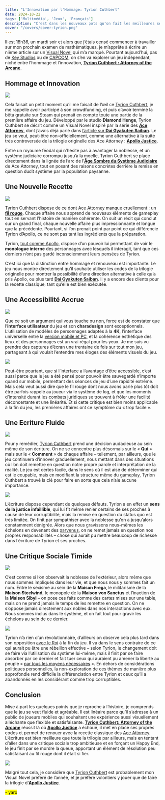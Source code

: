 ```yaml
---
title: "L'Innovation par l'Hommage: Tyrion Cuthbert"
date: 2024-10-22
tags: ['Multimédia', 'Jeux', 'Français']
description: "C'est dans les nouveaux pots qu'on fait les meilleures soupes."
cover: "/covers/cover-tyrion.png"
---
```


Il est 18h36, un mardi soir et alors que j’étais censé commencer à travailler sur mon prochain examen de mathématiques, je m’apprête à écrire un nième article sur un [Visual Novel](https://fr.wikipedia.org/wiki/Visual_novel) qui m’a marqué. Pourtant aujourd’hui, pas de [Key Studios](https://fr.wikipedia.org/wiki/Key_(entreprise)) ou de [CAPCOM](https://fr.wikipedia.org/wiki/Capcom), on s’en va explorer un jeu indépendant, niché entre l’hommage et l’innovation, [**Tyrion Cuthbert : Attorney of the Arcane**](https://store.steampowered.com/app/1590230/Tyrion_Cuthbert_Attorney_of_the_Arcane/).

## Hommage et Innovation

![](<Tyrion+Close (1).png>)

Cela faisait un petit moment qu’il me faisait de l’œil ce [Tyrion Cuthbert](https://attorneyofthearcane.fandom.com/wiki/Tyrion_Cuthbert:_Attorney_of_the_Arcane), je me rappelle avoir participé à son crowdfunding, et puis d’avoir terminé la bêta gratuite sur Steam qui prenait en compte toute une partie de la première affaire du jeu. Développé par le studio **Diamond Henge**, Tyrion Cuthbert se décrit comme un Visual Novel inspiré par la série des [**Ace Attorney**](https://www.ace-attorney.com/), dont j’avais déjà parlé dans [l’article sur **Dai Gyakuten Saiban**](https://skoomaden.me/fr/posts/dai-gyakuten-saiban). Le jeu se veut, peut-être non-officiellement, comme une alternative à la suite très controversée de la trilogie originelle des Ace Attorney : [**Apollo Justice**](https://fr.wikipedia.org/wiki/Apollo_Justice:_Ace_Attorney).

Entre un royaume féodal qui n’hésite pas à avantager la noblesse, et un système judiciaire corrompu jusqu’à la moelle, Tyrion Cuthbert se place directement dans la lignée de l’arc de l’[**Âge Sombre du Système Judiciaire**](https://aceattorney.fandom.com/wiki/Dark_age_of_the_law) de Ace Attorney, tout en posant des raisons concrètes derrière la remise en question dudit système par la population paysanne.

## Une Nouvelle Recette

![](image-204.png)

Tyrion Cuthbert dispose de ce dont [Ace Attorney](https://www.ace-attorney.com/) manque cruellement : un [**fil rouge**](https://www.linternaute.fr/dictionnaire/fr/definition/fil-rouge/). Chaque affaire nous apprend de nouveaux éléments de gameplay tout en servant l’histoire de manière cohérente. On suit un récit qui conclut sur un grand final, chaque nouvelle affaire plus impressionnante et longue que la précédente. Pourtant, si l’on prenait point par point ce qui différencie Tyrion d’Apollo, ce ne sont pas tant les ingrédients que la préparation.

Tyrion, [tout comme Apollo](https://aceattorney.fandom.com/wiki/Bracelet), dispose d’un pouvoir lui permettant de voir le **monologue interne** des personnages avec lesquels il interagit, tant que ces derniers n’ont pas gardé inconsciemment leurs pensées de Tyrion. 

C’est ici que la distinction entre hommage et renouveau est importante. Le jeu nous montre directement qu’il souhaite utiliser les codes de la trilogie originelle pour montrer la possibilité d’une direction alternative à celle qu’a pris Apollo, ou plus tard [**Dai Gyakuten Saiban**](https://skoomaden.me/fr/posts/dai-gyakuten-saiban). Il y a encore des clients pour la recette classique, tant qu’elle est bien exécutée.

## Une Accessibilité Accrue

![](image-205.png)

Que ce soit un argument qui vous touche ou non, force est de constater que l’**interface utilisateur** du jeu et son **charadesign** sont exceptionnels. L’utilisation de modèles de personnages adaptés à la **4K**, l’interface universelle entre la [version mobile et PC](https://vndb.org/v45489), et la cohérence esthétique des lieux et des personnages est un vrai régal pour les yeux. Je me suis vu prendre des captures d’écran une trentaine de fois sur tout mon jeu, partageant à qui voulait l’entendre mes éloges des éléments visuels du jeu.

![](image-206.png)

Peut-être pourtant, que si l’interface a l’avantage d’être accessible, c’est aussi parce que le jeu a été pensé pour pouvoir être sauvegardé n’importe quand sur mobile, permettant des séances de jeu d’une rapidité extrême. Mais cela veut aussi dire que le fil rouge dont nous avons parlé plus tôt doit être parfois rappelé au joueur via le système de log, et que les moments d’intensité durant les combats juridiques se trouvent à frôler une facilité déconcertante et une linéarité. Et si cette critique est bien moins applicable à la fin du jeu, les premières affaires ont ce symptôme du « trop facile ».

## Une Ecriture Fluide

![](image-207.png)

Pour y remédier, [Tyrion Cuthbert](https://attorneyofthearcane.fandom.com/wiki/Tyrion_Cuthbert:_Attorney_of_the_Arcane) prend une décision audacieuse au sein même de son écriture. On ne se concentre plus désormais sur le « **Qui** » mais sur le « **Comment** » de chaque affaire – tellement, par ailleurs, que le jeu continuera d’innover graduellement, nous mettant dans des situations où l’on doit remettre en question notre propre parole et interprétation de la réalité. Le jeu est certes facile, dans le sens où il est aisé de déterminer qui est le coupable, mais en modifiant la structure même du gameplay, Tyrion Cuthbert a trouvé la clé pour faire en sorte que cela n’aie aucune importance.

![](image-208.png)

L’écriture dispose cependant de quelques défauts. Tyrion a en effet un **sens de la justice infaillible**, qui lui fit même renier certains de ses proches à cause de leur corruptibilité, mais la remise en question du status quo est très limitée. On finit par sympathiser avec la noblesse qu’on a jusqu’alors constamment dénigrée. Alors que nous gravissons nous-mêmes les échelons en devenant des [parvenus](https://www.larousse.fr/dictionnaires/francais/parvenu/58417), on ne remet jamais en question nos propres responsabilités – chose qui aurait pu mettre beaucoup de richesse dans l’écriture de Tyrion et ses proches.

## Une Critique Sociale Timide

![](image-209.png)

C’est comme si l’on observait la noblesse de l’extérieur, alors même que nous sommes impliqués dans leur vie, et que nous nous y sommes fait un nom. Entre le sexisme au sein de la **Maison Frega**, le militarisme de la **Maison Steelwind**, le monopole de la **Maison von Sanctus** et l’inaction de la **Maison Sibyl** – on pose ces faits comme des cartes mises sur une table, mais on ne prend jamais le temps de les remettre en question. On ne s’oppose jamais directement aux nobles dans nos interactions avec eux. Nous sommes inclus dans le système, et on fait tout pour gravir les échelons au sein de ce dernier.

![](image-210.png)

Tyrion n’a rien d’un révolutionnaire, d’ailleurs on observe cela plus tard dans son opposition [avec le Roi](https://tyrion-cuthbert-attorney-of-the-arcane.fandom.com/wiki/Aster_de_Wyverngarde) à la fin du jeu. Il va dans le sens contraire de ce qui aurait pu être une rébellion effective – selon Tyrion, le changement doit se faire via l’utilisation du système lui-même, mais il finit par se faire absorber par ce dernier et fait tuer ceux qui auraient pu amener la liberté au peuple « [par tous les moyens nécessaires](https://en.wikipedia.org/wiki/By_any_means_necessary) ». En dehors de considérations politiques personnelles, la non-exploration de ces thèmes de manière plus approfondie rend difficile la différenciation entre Tyrion et ceux qu’il a abandonnés en les considérant comme trop corruptibles.

## Conclusion

Mise à part les quelques points que je reproche à l’histoire, je comprends que le jeu se veut fluide et agréable. Il est linéaire parce qu’il s’adresse à un public de joueurs mobiles qui souhaitent une expérience aussi visuellement alléchante que flexible et satisfaisante. [**Tyrion Cuthbert: Attorney of the Arcane**](https://attorneyofthearcane.fandom.com/wiki/Tyrion_Cuthbert:_Attorney_of_the_Arcane) réussit là où [**Apollo Justice**](https://www.ace-attorney.com/aj-trilogy/) a échoué, il met en place ses propres codes et permet de renouer avec la recette classique des [Ace Attorney](https://www.ace-attorney.com/). L’écriture est bien meilleure que toute la trilogie par ailleurs, mais en tentant d’aller dans une critique sociale trop ambitieuse et en forçant un Happy End, le jeu finit par se mordre la queue, apportant un élément de résolution peu satisfaisant au fil rouge dont il était si fier.

![](image-211.png)

Malgré tout cela, je considère que [Tyrion Cuthbert](https://attorneyofthearcane.fandom.com/wiki/Tyrion_Cuthbert:_Attorney_of_the_Arcane) est probablement mon Visual Novel préféré de l’année, et je préfère volontiers y jouer que de faire la trilogie d’[**Apollo Justice**](https://www.ace-attorney.com/aj-trilogy/).

<mark>- yaro</mark>